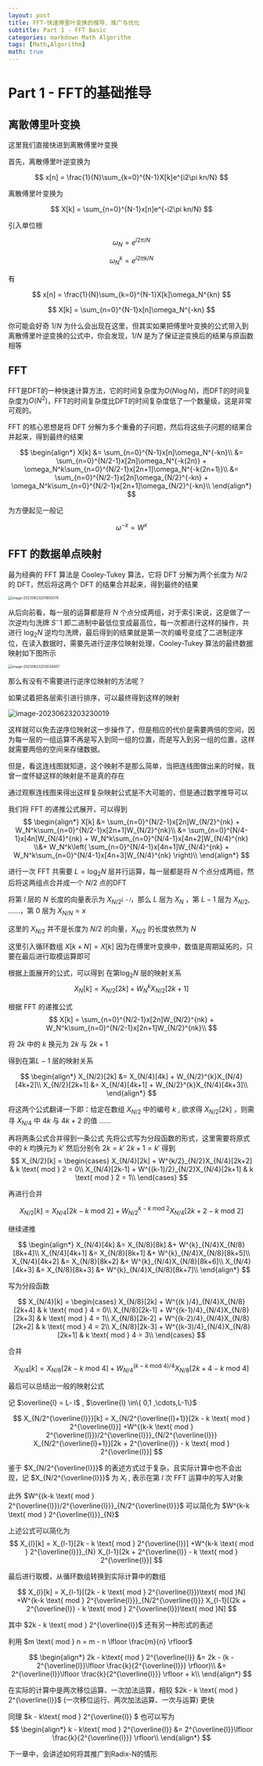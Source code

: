 ```yaml
---
layout: post
title: FFT-快速傅里叶变换的推导、推广与优化
subtitle: Part 1 - FFT Basic
categories: markdown Math Algorithm
tags: [Math,Algorithm]
math: true
---
```


# Part 1 - FFT的基础推导

## 离散傅里叶变换

这里我们直接快进到离散傅里叶变换

首先，离散傅里叶逆变换为

$$
x[n] = \frac{1}{N}\sum_{k=0}^{N-1}X[k]e^{i2\pi kn/N}
$$

离散傅里叶变换为

$$
X[k] = \sum_{n=0}^{N-1}x[n]e^{-i2\pi kn/N}
$$

引入单位根

$$
\omega_N = e^{i2\pi/N}
$$

$$
\omega_N^k = e^{i2\pi k/N}
$$

有

$$
x[n] = \frac{1}{N}\sum_{k=0}^{N-1}X[k]\omega_N^{kn}
$$

$$
X[k] = \sum_{n=0}^{N-1}x[n]\omega_N^{-kn}
$$

你可能会好奇 $1/N$ 为什么会出现在这里，但其实如果把傅里叶变换的公式带入到离散傅里叶逆变换的公式中，你会发现，$1/N$ 是为了保证逆变换后的结果与原函数相等

## FFT

FFT是DFT的一种快速计算方法，它的时间复杂度为$O(N\log N)$，而DFT的时间复杂度为$O(N^2)$，FFT的时间复杂度比DFT的时间复杂度低了一个数量级，这是非常可观的。

FFT 的核心思想是将 DFT 分解为多个重叠的子问题，然后将这些子问题的结果合并起来，得到最终的结果

$$
\begin{align*}
X[k] &= \sum_{n=0}^{N-1}x[n]\omega_N^{-kn}\\
&= \sum_{n=0}^{N/2-1}x[2n]\omega_N^{-k(2n)} + \omega_N^k\sum_{n=0}^{N/2-1}x[2n+1]\omega_N^{-k(2n+1)}\\
&= \sum_{n=0}^{N/2-1}x[2n]\omega_{N/2}^{-kn} + \omega_N^k\sum_{n=0}^{N/2-1}x[2n+1]\omega_{N/2}^{-kn}\\
\end{align*}
$$

为方便起见一般记 

$$\omega^{-x} = W^{x}$$



## FFT 的数据单点映射

最为经典的 FFT 算法是 Cooley-Tukey 算法，它将 DFT 分解为两个长度为 $N/2$ 的 DFT，然后将这两个 DFT 的结果合并起来，得到最终的结果

<img src="https://cdn.jsdelivr.net/gh/StellarWarp/StellarWarp.github.io@main/img/image-20230623201900079.png" alt="image-20230623201900079" style="zoom:50%;" />

从后向前看，每一层的运算都是将 $N$ 个点分成两组，对于索引来说，这是做了一次逆均匀洗牌 $S^-1$ 即二进制中最低位变成最高位，每一次都进行这样的操作，共进行 $\log_2 N$ 逆均匀洗牌，最后得到的结果就是第一次的编号变成了二进制逆序位，在读入数据时，需要先进行逆序位映射处理，Cooley-Tukey 算法的最终数据映射如下图所示

<img src="https://cdn.jsdelivr.net/gh/StellarWarp/StellarWarp.github.io@main/img/image-20230623203034407.png" alt="image-20230623203034407" style="zoom:50%;" />

那么有没有不需要进行逆序位映射的方法呢？

如果试着把各层索引进行排序，可以最终得到这样的映射

![image-20230623203230019](https://cdn.jsdelivr.net/gh/StellarWarp/StellarWarp.github.io@main/img/image-20230623203230019.png)

这样就可以免去逆序位映射这一步操作了，但是相应的代价是需要两倍的空间，因为每一层的一组运算不再是写入到同一组的位置，而是写入到另一组的位置，这样就需要两倍的空间来存储数据。

但是，看这连线图就知道，这个映射不是那么简单，当把连线图做出来的时候，我曾一度怀疑这样的映射是不是真的存在

通过观察连线图来得出这样复杂映射公式是不大可能的，但是通过数学推导可以

我们将 FFT 的递推公式展开，可以得到
$$
\begin{align*}
X[k] 
&= \sum_{n=0}^{N/2-1}x[2n]W_{N/2}^{nk} + W_N^k\sum_{n=0}^{N/2-1}x[2n+1]W_{N/2}^{nk}\\
&= \sum_{n=0}^{N/4-1}x[4n]W_{N/4}^{nk} + W_N^k\sum_{n=0}^{N/4-1}x[4n+2]W_{N/4}^{nk} \\&+ W_N^k\left( \sum_{n=0}^{N/4-1}x[4n+1]W_{N/4}^{nk} + W_N^k\sum_{n=0}^{N/4-1}x[4n+3]W_{N/4}^{nk} \right)\\
\end{align*}
$$

进行一次 FFT 共需要 $L=\log_2N$ 层并行运算，每一层都是将 $N$ 个点分成两组，然后将这两组点合并成一个 $N/2$ 点的DFT

将第 $l$ 层的 $N$ 长度的向量表示为 $X_{N/2^{L-l}}$，那么 $L$ 层为 $X_{N}$ ，第 $L-1$ 层为 $X_{N/2}$, ……，第 $0$ 层为 $X_{N/N} = x$

这里的 $X_{N/2}$ 并不是长度为 $N/2$ 的向量，$X_{N/2}$ 的长度依然为 $N$ 

这里引入循环数组 $X[k+N]=X[k]$ 因为在傅里叶变换中，数值是周期延拓的，只要在最后进行取模运算即可

根据上面展开的公式，可以得到
在第$\log_2N$ 层的映射关系
$$
X_N[k]= X_{N/2}[2k] + W_N^kX_{N/2}[2k+1]
$$

根据 FFT 的递推公式
$$
X[k] = \sum_{n=0}^{N/2-1}x[2n]W_{N/2}^{nk} + W_N^k\sum_{n=0}^{N/2-1}x[2n+1]W_{N/2}^{nk}\\
$$

将 $2k$ 中的 $k$ 换元为 $2k$ 与 $2k + 1$ 

得到在第$L-1$ 层的映射关系

$$
\begin{align*}
X_{N/2}[2k] &= X_{N/4}[4k] + W_{N/2}^{k}X_{N/4}[4k+2]\\
X_{N/2}[2k+1] &= X_{N/4}[4k+1] + W_{N/2}^{k}X_{N/4}[4k+3]\\
\end{align*}
$$

将这两个公式翻译一下即：给定在数组 $X_{N/2}$ 中的编号 $k$ , 欲求得 $X_{N/2}[2k]$ ，则需寻 $X_{N/4}$ 中 $4k$ 与 $4k+2$ 的值 ……

再将两条公式合并得到一条公式
先将公式写为分段函数的形式，这里需要将原式中的 $k$ 均换元为 $k'$ 然后分别令 $2k = k'$ $2k+1=k'$ 得到
$$
X_{N/2}[k] = \begin{cases}
X_{N/4}[2k]   + W^{k/2}_{N/2}X_{N/4}[2k+2] & k \text{ mod } 2 = 0\\
X_{N/4}[2k-1] + W^{(k-1)/2}_{N/2}X_{N/4}[2k+1] & k \text{ mod } 2 = 1\\
\end{cases}
$$

再进行合并

$$
X_{N/2}[k] = 
X_{N/4}[2k - k \text{ mod } 2] 
+W^{k-k \text{ mod } 2}_{N/2}
X_{N/4}[2k + 2 - k \text{ mod } 2]
$$

继续递推

$$
\begin{align*}
X_{N/4}[4k]   &= X_{N/8}[8k]   &+ W^{k}_{N/4}X_{N/8}[8k+4]\\
X_{N/4}[4k+1] &= X_{N/8}[8k+1] &+ W^{k}_{N/4}X_{N/8}[8k+5]\\
X_{N/4}[4k+2] &= X_{N/8}[8k+2] &+ W^{k}_{N/4}X_{N/8}[8k+6]\\
X_{N/4}[4k+3] &= X_{N/8}[8k+3] &+ W^{k}_{N/4}X_{N/8}[8k+7]\\
\end{align*}
$$

写为分段函数

$$
X_{N/4}[k] = \begin{cases}
X_{N/8}[2k]   + W^{(k  )/4}_{N/4}X_{N/8}[2k+4] & k \text{ mod } 4 = 0\\
X_{N/8}[2k-1] + W^{(k-1)/4}_{N/4}X_{N/8}[2k+3] & k \text{ mod } 4 = 1\\
X_{N/8}[2k-2] + W^{(k-2)/4}_{N/4}X_{N/8}[2k+2] & k \text{ mod } 4 = 2\\
X_{N/8}[2k-3] + W^{(k-3)/4}_{N/4}X_{N/8}[2k+1] & k \text{ mod } 4 = 3\\
\end{cases}
$$

合并

$$
X_{N/4}[k] = 
X_{N/8}[2k - k \text{ mod } 4] + 
W^{(k-k \text{ mod } 4)/4}_{N/4}
X_{N/8}[2k + 4 - k \text{ mod } 4]
$$

最后可以总结出一般的映射公式

记 $\overline{l} = L- l$ , $\overline{l} \in\{ 0,1 ,\cdots,L-1\}$

$$
X_{N/2^{\overline{l}}}[k] = 
X_{N/2^{\overline{l}+1}}[2k - k \text{ mod } 2^{\overline{l}}] 
+W^{(k-k \text{ mod } 2^{\overline{l}})/2^{\overline{l}}}_{N/2^{\overline{l}}}
X_{N/2^{\overline{l}+1}}[2k + 2^{\overline{l}} - k \text{ mod } 2^{\overline{l}}]
$$

鉴于 $X_{N/2^{\overline{l}}}$ 的表述方式过于复杂，且实际计算中也不会出现，记 $X_{N/2^{\overline{l}}}$ 为 $X_{l}$ , 表示在第 $l$ 次 FFT 运算中的写入对象

此外 $W^{(k-k \text{ mod } 2^{\overline{l}})/2^{\overline{l}}}_{N/2^{\overline{l}}}$ 可以简化为 $W^{k-k \text{ mod } 2^{\overline{l}}}_{N}$

上述公式可以简化为
$$
X_{l}[k] = X_{l-1}[2k - k \text{ mod } 2^{\overline{l}}] 
+W^{k-k \text{ mod } 2^{\overline{l}}}_{N}
X_{l-1}[2k + 2^{\overline{l}} - k \text{ mod } 2^{\overline{l}}]
$$

最后进行取模，从循环数组转换到实际计算中的数组

$$
X_{l}[k] = X_{l-1}[(2k - k \text{ mod } 2^{\overline{l}})\text{ mod }N] 
+W^{k-k \text{ mod } 2^{\overline{l}}}_{N/2^{\overline{l}}}
X_{l-1}[(2k + 2^{\overline{l}} - k \text{ mod } 2^{\overline{l}})\text{ mod }N]
$$

其中 $2k - k \text{ mod } 2^{\overline{l}}$ 还有另一种形式的表述

利用 $m \text{ mod } n = m - n \lfloor \frac{m}{n} \rfloor$

$$
\begin{align*}
2k - k\text{ mod } 2^{\overline{l}} &= 2k - (k - 2^{\overline{l}}\lfloor \frac{k}{2^{\overline{l}}} \rfloor)\\
&= 2^{\overline{l}}\lfloor \frac{k}{2^{\overline{l}}} \rfloor + k\\
\end{align*}
$$

在实际的计算中是两次移位运算、一次加法运算，相较 $2k - k \text{ mod } 2^{\overline{l}}$ (一次移位运行、两次加法运算、一次与运算) 更快

同理 $k - k\text{ mod } 2^{\overline{l}} $ 也可以写为
$$
\begin{align*}
k - k\text{ mod } 2^{\overline{l}} 
&= 2^{\overline{l}}\lfloor \frac{k}{2^{\overline{l}}} \rfloor\\
\end{align*}
$$

下一章中，会讲述如何将其推广到Radix-N的情形











